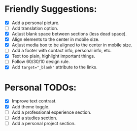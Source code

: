 # Friendly Suggestions:

- [x] Add a personal picture.
- [ ] Add translation option.
- [x] Adjust blank space between sections (less dead space).
- [x] Align elements to the center in mobile size.
- [x] Adjust media box to be aligned to the center in mobile size.
- [ ] Add a footer with contact info, personal info, etc.
- [x] Text too plain, highlight important things.
- [ ] Follow 60/30/10 design rule.
- [x] Add `target="_blank"` attribute to the links.

# Personal TODOs:

- [x] Improve text contrast.
- [x] Add theme toggle.
- [ ] Add a professional experience section.
- [ ] Add a studies section.
- [ ] Add a personal project section.
